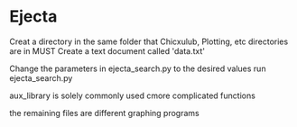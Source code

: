 # Ejecta
Creat a directory in the same folder that Chicxulub, Plotting, etc directories are in
MUST Create a text document called 'data.txt'

Change the parameters in ejecta_search.py to the desired values
run ejecta_search.py

aux_library is solely commonly used cmore complicated functions

the remaining files are different graphing programs
